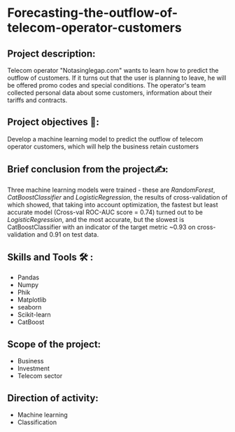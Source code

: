# Forecasting-the-outflow-of-telecom-operator-customers
## Project description:
Telecom operator "Notasinglegap.com" wants to learn how to predict the outflow of customers. If it turns out that the user is planning to leave, he will be offered promo codes and special conditions. The operator's team collected personal data about some customers, information about their tariffs and contracts.
## Project objectives 🎯:
Develop a machine learning model to predict the outflow of telecom operator customers, which will help the business retain customers
## Brief conclusion from the project✍️:
Three machine learning models were trained - these are *RandomForest*, *CatBoostClassifier* and *LogisticRegression*, the results of cross-validation of which showed, that taking into account optimization, the fastest but least accurate model (Cross-val ROC-AUC score = 0.74) turned out to be *LogisticRegression*, and the most accurate, but the slowest is CatBoostClassifier with an indicator of the target metric ~0.93 on cross-validation and 0.91 on test data.
## Skills and Tools 🛠️ :
- Pandas
- Numpy
- Phik
- Matplotlib
- seaborn
- Scikit-learn
- CatBoost
## Scope of the project:
- Business
- Investment
- Telecom sector
## Direction of activity:
- Machine learning
- Classification

